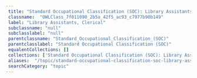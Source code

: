 ```yaml
--- 
 title: "Standard Occupational Classification (SOC): Library Assistants, Clerical" 
 classname:  "OWLClass_7f011090_2b5a_42f5_ac93_c7977b90b149" 
 label: "Library Assistants, Clerical" 
 subclassname: "null" 
 subclasslabel: "null" 
 parentclassname: "Standard_Occupational_Classification_(SOC)" 
 parentclasslabel: "Standard Occupational Classification (SOC)" 
 equalentCollections: [] 
 collections: ['Standard Occupational Classification (SOC): Library Assistants, Clerical']
 aliases:  "/topic/standard-occupational-classification-soc-library-assistants-clerical"  
 searchCategory: "topic" 
---
```

